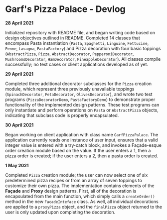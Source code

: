 # Garf's Pizza Palace - Devlog

**28 April 2021**

Initialized repository with README file, and began writing code based on design objectives outlined in README. Completed 14 classes that encompass Pasta instantiation (`Pasta`, `Spaghetti`, `Linguine`, `Fettucine`, `Penne`, `Lasagna`, `PastaFactory`) and Pizza decoration with four basic toppings (`AbstractPizza`, `Pizza`, `AbstractDecorator`, `PepperoniDecorator`, `MushroomsDecorator`, `HamDecorator`, `PineappleDecorator`). All classes compile successfully; no test cases or client applications developed as of yet.

**29 April 2021**

Completed three additional decorator subclasses for the `Pizza` creation module, which represent three previously unavailable toppings (`SpinachDecorator`, `FetaDecorator`, `OlivesDecorator`), and wrote two test programs (`PizzaDecoratorDemo`, `PastaFactoryDemo`) to demonstrate proper functionality of the implemented design patterns. These test programs can only instantiate and perform operations on `Pasta` or `AbstractPizza` objects, indicating that subclass code is properly encapsulated.

**30 April 2021**

Began working on client application with class name `GarfPizzaPalace`. The application currently reads one instance of user input, ensures that a valid integer value is entered with a try-catch block, and invokes a Façade-esque order creation module based on the value. If the user enters a 1, then a pizza order is created; if the user enters a 2, then a pasta order is created.

**1 May 2021**

Completed `Pizza` creation module; the user can now select one of six predetermined pizza recipes or from an array of seven toppings to customize their own pizza. The implementation contains elements of the **Façade** and **Proxy** design patterns. First, all of the decoration is encapsulated from the main function, which simply calls a `createOrder()` method in the new `FacadeInteface` class. As well, all individual decorations are applied to a `proxyPizza` object, and the `finalPizza` object returned to the user is only updated upon completing the decoration.
